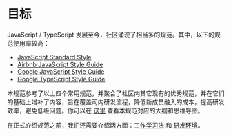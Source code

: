 # 目标

JavaScript / TypeScript 发展至今，社区涌现了相当多的规范。其中，以下的规范使用率较高：

- [JavaScript Standard Style](https://standardjs.com/readme-zhcn.html)
- [Airbnb JavaScript Style Guide](https://github.com/airbnb/javascript)
- [Google JavaScript Style Guide](https://google.github.io/styleguide/jsguide.html)
- [Google TypeScript Style Guide](https://google.github.io/styleguide/tsguide.html)

本规范参考了以上四个常用规范，并聚合了社区内其它现有的优秀规范，并在它们的基础上增补了内容，旨在覆盖司内研发流程，降低新成员融入的成本，提高研发效率，避免低级问题。你可以在 [这里](https://www.mubucm.com/doc/5WtUbQDtdMF) 查看本规范对应的大纲和思维导图。

在正式介绍规范之前，我们还需要介绍两方面：[工作学习法](./technique.md) 和 [研发环境](./environment.md)。
